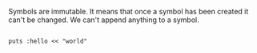 Symbols are immutable.
It means that once a symbol has been created it can't be changed.
We can't append anything to a symbol.

<codeblock language="ruby" type="lesson">
<code>
puts :hello << "world"
</code>
</codeblock>